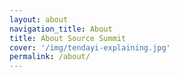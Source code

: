 ```yaml
---
layout: about
navigation_title: About
title: About Source Summit
cover: '/img/tendayi-explaining.jpg'
permalink: /about/
---
```

